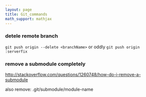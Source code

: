 ```yaml
---
layout: page
title: Git_commands
math_support: mathjax
---
```



### detele remote branch
`git push origin --delete <branchName>`
or oddly
`git push origin :serverfix`

### remove a submodule completely

http://stackoverflow.com/questions/1260748/how-do-i-remove-a-submodule

also remove: .git/submodule/module-name


